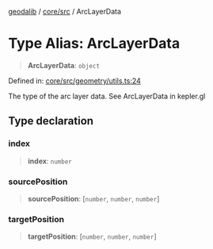 [geodalib](../../../modules.md) / [core/src](../index.md) / ArcLayerData

# Type Alias: ArcLayerData

> **ArcLayerData**: `object`

Defined in: [core/src/geometry/utils.ts:24](https://github.com/GeoDaCenter/geoda-lib/blob/dd0b55e88e7fa62fd12212664ac5233e391d8b71/js/packages/core/src/geometry/utils.ts#L24)

The type of the arc layer data. See ArcLayerData in kepler.gl

## Type declaration

### index

> **index**: `number`

### sourcePosition

> **sourcePosition**: \[`number`, `number`, `number`\]

### targetPosition

> **targetPosition**: \[`number`, `number`, `number`\]
